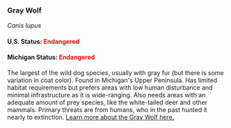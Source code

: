 <h3>Gray Wolf</h3>
<i>Canis lupus</i>
<h4>U.S. Status: <span style="color:red;">Endangered</span></h4>
<h4>Michigan Status: <span style="color:red;">Endangered</span></h4>
<p>
The largest of the wild dog species, usually with gray fur (but there is some variation in coat color). Found in Michigan's Upper Peninsula. Has limited habitat requirements but prefers areas with low human disturbance and minimal infrastructure as it is wide-ranging. Also needs areas with an adequate amount of prey species, like the white-tailed deer and other mammals. Primary threats are from humans, who in the past hunted it nearly to extinction. <a href="https://www.fws.gov/midwest/wolf/">Learn more about the Gray Wolf here.</a>
</p>